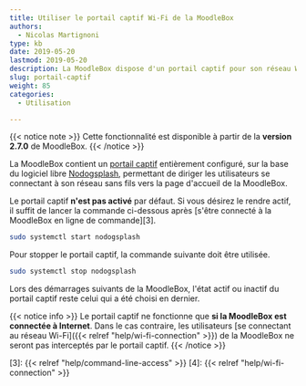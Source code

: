 ```yaml
---
title: Utiliser le portail captif Wi-Fi de la MoodleBox
authors:
  - Nicolas Martignoni
type: kb
date: 2019-05-20
lastmod: 2019-05-20
description: La MoodleBox dispose d'un portail captif pour son réseau WiFi, permettant de diriger les clients sans fils vers la page d'accueil de la MoodleBox.
slug: portail-captif
weight: 85
categories:
  - Utilisation

---
```

{{< notice note >}}
Cette fonctionnalité est disponible à partir de la __version 2.7.0__ de MoodleBox.
{{< /notice >}}

La MoodleBox contient un [portail captif][1] entièrement configuré, sur la base du logiciel libre [Nodogsplash][2], permettant de diriger les utilisateurs se connectant à son réseau sans fils vers la page d'accueil de la MoodleBox.

Le portail captif __n'est pas activé__ par défaut. Si vous désirez le rendre actif, il suffit de lancer la commande ci-dessous après [s'être connecté à la MoodleBox en ligne de commande][3].
```bash
sudo systemctl start nodogsplash
```
Pour stopper le portail captif, la commande suivante doit être utilisée.
```bash
sudo systemctl stop nodogsplash
```
Lors des démarrages suivants de la MoodleBox, l'état actif ou inactif du portail captif reste celui qui a été choisi en dernier.

{{< notice info >}}
Le portail captif ne fonctionne que __si la MoodleBox est connectée à Internet__. Dans le cas contraire, les utilisateurs [se connectant au réseau Wi-Fi]({{< relref "help/wi-fi-connection" >}}) de la MoodleBox ne seront pas interceptés par le portail captif.
{{< /notice >}}

 [1]: https://fr.wikipedia.org/wiki/Portail_captif
 [2]: https://nodogsplashdocs.readthedocs.io/
 [3]: {{< relref "help/command-line-access" >}}
 [4]: {{< relref "help/wi-fi-connection" >}}
